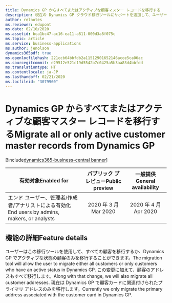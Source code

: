 ```yaml
---
title: Dynamics GP からすべてまたはアクティブな顧客マスター レコードを移行する
description: 現在の Dynamics GP クラウド移行ツールにサポートを追加して、ユーザーがすべてまたはアクティブな顧客マスター レコードを移行する必要があるかどうかを指定して追加のアドレスを移行できるようにします。
author: relnotes
ms.reviewer: edupont
ms.date: 02/10/2020
ms.assetid: bca1bc47-ac16-ea11-a811-000d3a8f075c
ms.topic: article
ms.service: business-applications
ms.author: jenolson
dynamics365pdf: true
ms.openlocfilehash: 221ccb64bbfdb2a11512901652146acce5ca06ac
ms.sourcegitcommit: e29512e521c19d5542b7c0425a5b3aa83d4bbfdd
ms.translationtype: HT
ms.contentlocale: ja-JP
ms.lasthandoff: 02/21/2020
ms.locfileid: "3079960"
---
```

# <a name="migrate-all-or-only-active-customer-master-records-from-dynamics-gp"></a><span data-ttu-id="705fc-103">Dynamics GP からすべてまたはアクティブな顧客マスター レコードを移行する</span><span class="sxs-lookup"><span data-stu-id="705fc-103">Migrate all or only active customer master records from Dynamics GP</span></span>
[!include[dynamics365-business-central banner](../includes/dynamics365-business-central.md)]

| <span data-ttu-id="705fc-104">有効対象</span><span class="sxs-lookup"><span data-stu-id="705fc-104">Enabled for</span></span>    |  <span data-ttu-id="705fc-105">パブリック プレビュー</span><span class="sxs-lookup"><span data-stu-id="705fc-105">Public preview</span></span> | <span data-ttu-id="705fc-106">一般提供</span><span class="sxs-lookup"><span data-stu-id="705fc-106">General availability</span></span> | 
| ---------- | :----------: |:----------: |
|<span data-ttu-id="705fc-107">エンド ユーザー、管理者/作成者/アナリストによる有効化</span><span class="sxs-lookup"><span data-stu-id="705fc-107">End users by admins, makers, or analysts</span></span>|<span data-ttu-id="705fc-108">2020 年 3 月</span><span class="sxs-lookup"><span data-stu-id="705fc-108">Mar 2020</span></span>| <span data-ttu-id="705fc-109">2020 年 4 月</span><span class="sxs-lookup"><span data-stu-id="705fc-109">Apr 2020</span></span>|






## <a name="feature-details"></a><span data-ttu-id="705fc-110">機能の詳細</span><span class="sxs-lookup"><span data-stu-id="705fc-110">Feature details</span></span>
<!--feature detail start -->
<span data-ttu-id="705fc-111">ユーザーはこの移行ツールを使用して、すべての顧客を移行するか、Dynamics GP でアクティブな状態の顧客のみを移行することができます。</span><span class="sxs-lookup"><span data-stu-id="705fc-111">The migration tool will allow the user to migrate either all customers or only customers who have an active status in Dynamics GP.</span></span> <span data-ttu-id="705fc-112">この変更に加えて、顧客のアドレスもすべて移行します。</span><span class="sxs-lookup"><span data-stu-id="705fc-112">Along with that change, we will also migrate all customer addresses.</span></span> <span data-ttu-id="705fc-113">現在は Dynamics GP で顧客カードに関連付けられたプライマリ アドレスのみを移行します。</span><span class="sxs-lookup"><span data-stu-id="705fc-113">Currently we only migrate the primary address associated with the customer card in Dynamics GP.</span></span>
<!--feature detail end -->









